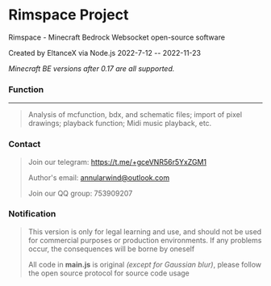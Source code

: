 # Rimspace Project

Rimspace - Minecraft Bedrock Websocket open-source software

Created by EltanceX via Node.js  2022-7-12 -- 2022-11-23

*Minecraft BE versions after 0.17 are all supported.*

### Function
------------
>Analysis of mcfunction, bdx, and schematic files; import of pixel drawings; playback function; Midi music playback, etc.

### Contact

>Join our telegram: https://t.me/+gceVNR56r5YxZGM1
>
>Author's email: annularwind@outlook.com
>
>Join our QQ group: 753909207
>

### Notification
>This version is only for legal learning and use, and should not be used for commercial purposes or production environments. If any problems occur, the consequences will be borne by oneself
>
>All code in **main.js** is original *(except for Gaussian blur)*, please follow the open source protocol for source code usage
